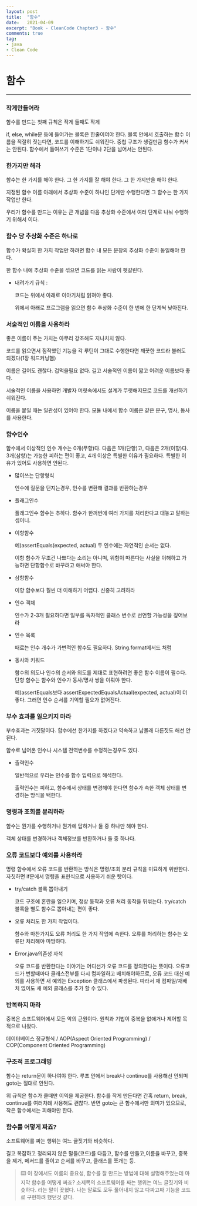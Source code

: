 ```yaml
---
layout: post
title:  "함수"
date:   2021-04-09
excerpt: "Book - CleanCode Chapter3 - 함수"
comments: true
tag:
- java
- Clean Code
---
```


# 함수
 
--- 

### 작게만들어라

함수를 만드는 첫째 규칙은 작게 둘째도 작게

if, else, while문 등에 들어가는 블록은 한줄이여야 한다. 블록 안에서 호출하는 함수 이름을 적절히 짓는다면, 코드를 이해하기도 쉬워진다. 중첩 구조가 생길만큼 함수가 커서는 안된다. 함수에서 들여쓰기 수준은 1단이나 2단을 넘어서는 안된다.

### 한가지만 해라

함수는 한 가지를 해야 한다. 그 한 가지를 잘 해야 한다. 그 한 가지만을 해야 한다.

지정된 함수 이름 아래에서 추상화 수준이 하나인 단계만 수행한다면 그 함수는 한 가지 작업만 한다.

우리가 함수를 만드는 이유는 큰 개념을 다음 추상화 수준에서 여러 단계로 나눠 수행하기 위해서 이다.

### 함수 당 추상화 수준은 하나로

함수가 확실히 한 가지 작업만 하려면 함수 내 모든 문장의 추상화 수준이 동일해야 한다.

한 함수 내에 추상화 수준을 섞으면 코드를 읽는 사람이 헷갈린다.

- 내려가기 규칙 :

  코드는 위에서 아래로 이야기처럼 읽혀야 좋다.

  위에서 아래로 프로그램을 읽으면 함수 추상화 수준이 한 번에 한 단계씩 낮아진다.

### 서술적인 이름을 사용하라

좋은 이름이 주는 가치는 아무리 강조해도 지나치치 않다.

코드를 읽으면서 짐작했던 기능을 각 루틴이 그대로 수행한다면 깨끗한 코드라 불러도 되겠다(1장 워드커닝햄)

이름은 길어도 괜찮다. 겁먹을필요 없다. 길고 서술적인 이름이 짧고 어려운 이름보다 좋다.

서술적인 이름을 사용하면 개발자 머릿속에서도 설계가 뚜렷해지므로 코드를 개선하기 쉬워진다.

이름을 붙일 때는 일관성이 있어야 한다. 모듈 내에서 함수 이름은 같은 문구, 명사, 동사를 사용한다.

### 함수인수

함수에서 이상적인 인수 개수는 0개(무항)다. 다음은 1개(단항)고, 다음은 2개(이항)다. 3개(삼항)는 가능한 피하는 편이 좋고, 4개 이상은 특별한 이유가 필요하다. 특별한 이유가 있어도 사용하면 안된다.

- 많이쓰는 단항형식

  인수에 질문을 던지는경우, 인수를 변환해 결과를 반환하는경우

- 플래그인수

  플래그인수 함수는 추하다. 함수가 한꺼번에 여러 가지를 처리한다고 대놓고 말하는 셈이니.

- 이항함수

  예)assertEquals(expected, actual) 두 인수에는 자연적인 순서는 없다.

  이항 함수가 무조건 나쁘다는 소리는 아니며, 위험이 따른다는 사실을 이해하고 가능하면 단항함수로 바꾸려고 애써야 한다.

- 삼항함수

  이항 함수보다 훨씬 더 이해하기 어렵다. 신중히 고려하라

- 인수 객체

  인수가 2-3개 필요하다면 일부를 독자적인 클래스 변수로 선언할 가능성을 짚어보라

- 인수 목록

  때로는 인수 개수가 가변적인 함수도 필요하다. String.format메서드 처럼

- 동사와 키워드

  함수의 의도나 인수의 순서와 의도를 제대로 표현하려면 좋은 함수 이름이 필수다. 단항 함수는 함수와 인수가 동사/명사 쌍을 이뤄야 한다.

  예)assertEquals보다 assertExpectedEqualsActual(expected, actual)이 더 좋다. 그러면 인수 순서를 기억할 필요가 없어진다.

### 부수 효과를 일으키지 마라

부수효과는 거짓말이다. 함수에선 한가지를 하겠다고 약속하고 남몰래 다른짓도 해선 안된다.

함수로 넘어온 인수나 시스템 전역변수를 수정하는경우도 있다.

- 출력인수

  일반적으로 우리는 인수를 함수 입력으로 해석한다.

  출력인수는 피하고, 함수에서 상태를 변경해야 한다면 함수가 속한 객체 상태를 변경하는 방식을 택한다.

### 명령과 조회를 분리하라

함수는 뭔가를 수행하거나 뭔가에 답하거나 둘 중 하나만 해야 한다.

객체 상태를 변경하거나 객체정보를 반환하거나 둘 중 하나다.

### 오류 코드보다 예외를 사용하라

명령 함수에서 오류 코드를 반환하는 방식은 명령/조회 분리 규칙을 미묘하게 위반한다. 자칫하면 if문에서 명령을 표현식으로 사용하기 쉬운 탓이다.

- try/catch 블록 뽑아내기

  코드 구조에 혼란을 일으키며, 정상 동작과 오류 처리 동작을 뒤섞는다. try/catch 블록을 별도 함수로 뽑아내는 편이 좋다.

- 오류 처리도 한 가지 작업이다.

  함수와 마찬가지도 오류 처리도 한 가지 작업에 속한다. 오류를 처리하는 함수는 오류만 처리해야 마땅하다.

- Error.java의존성 자석

  오류 코드를 반환한다는 이야기는 어디선가 오류 코드를 정의한다는 뜻이다.  오류코드가 변할때마다 클래스전부를 다시 컴파일하고 배치해야하므로, 오류 코드 대신 예외를 사용하면 새 예외는 Exception 클래스에서 파생된다. 따라서 재 컴파일/재배치 없이도 새 예외 클래스를 추가 할 수 있다.

### 반복하지 마라

중복은 소프트웨어에서 모든 악의 근원이다. 원칙과 기법이 중복을 없애거나 제어할 목적으로 나왔다.

데이터베이스 정규형식 / AOP(Aspect Oriented Programming) / COP(Component Oriented Programming)

### 구조적 프로그래밍

함수는 return문이 하나여야 한다. 루프 안에서 break나 continue를 사용해선 안되며 goto는 절대로 안된다.

위 규칙은 함수가 클때만 이익을 제공한다. 함수를 작게 만든다면 간혹 return, break, continue를 여러차례 사용해도 괜찮다. 반면 goto는 큰 함수에서만 의미가 있으므로, 작은 함수에서는 피해야만 한다.

### 함수를 어떻게 짜죠?

소프트웨어를 짜는 행위는 여느 글짓기와 비슷하다.

길고 복잡하고 정리되지 않은 말들(코드)를 다듬고, 함수를 만들고,이름을 바꾸고, 중복을 제거, 메서드를 줄이고 순서를 바꾸고, 클래스를 쪼개는 등.

> ⌨️  이 장에서도 이름의 중요성, 함수를 잘 만드는 방법에 대해 설명해주었는데 마지막 함수를 어떻게 짜죠? 소제목의 소프트웨어를 짜는 행위는 여느 글짓기와 비슷하다. 라는 말이 꽂혔다. 나는 말로도 모두 풀어내지 않고 다짜고짜 기능을 코드로 구현하려 했던것 같다.

